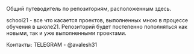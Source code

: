 Общий путеводитель по репозиториям, расположенным здесь.

school21 - все что касается проектов, выполненных мною в процессе обучения в школе21. Репозиторий будет постепенно пополняться как новыми, так и уже выполненными проектами.

Контакты:
TELEGRAM - @avalesh31
